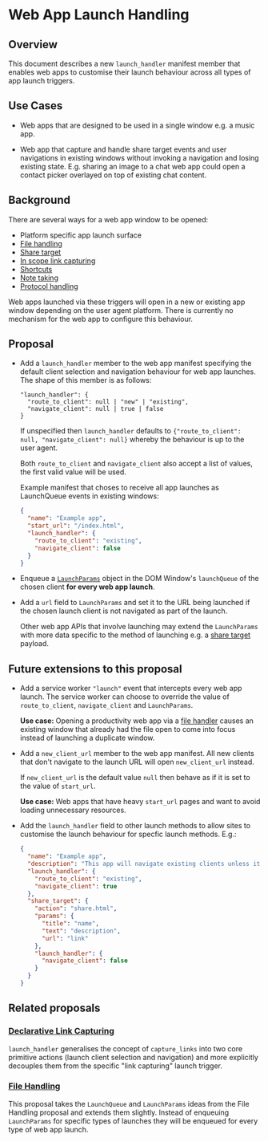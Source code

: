 # Web App Launch Handling

## Overview

This document describes a new `launch_handler` manifest member that enables
web apps to customise their launch behaviour across all types of app launch
triggers.


## Use Cases

- Web apps that are designed to be used in a single window e.g. a music app.

- Web app that capture and handle share target events and user navigations
  in existing windows without invoking a navigation and losing existing state.
  E.g. sharing an image to a chat web app could open a contact picker overlayed
  on top of existing chat content.


## Background

There are several ways for a web app window to be opened:
- Platform specific app launch surface
- [File handling](https://github.com/WICG/file-handling/blob/main/explainer.md)
- [Share target](https://w3c.github.io/web-share-target/)
- [In scope link capturing](https://github.com/WICG/sw-launch/blob/master/declarative_link_capturing.md)
- [Shortcuts](https://www.w3.org/TR/appmanifest/#dfn-shortcuts)
- [Note taking](https://wicg.github.io/manifest-incubations/index.html#note_taking-member)
- [Protocol handling](https://github.com/MicrosoftEdge/MSEdgeExplainers/blob/main/URLProtocolHandler/explainer.md)

Web apps launched via these triggers will open in a new or existing app window
depending on the user agent platform. There is currently no mechanism for the
web app to configure this behaviour.


## Proposal

- Add a `launch_handler` member to the web app manifest specifying the default
  client selection and navigation behaviour for web app launches.
  The shape of this member is as follows:
  ```
  "launch_handler": {
    "route_to_client": null | "new" | "existing",
    "navigate_client": null | true | false
  }
  ```

  If unspecified then `launch_handler` defaults to
  `{"route_to_client": null, "navigate_client": null}` whereby the behaviour
  is up to the user agent.

  Both `route_to_client` and `navigate_client` also accept a list of values, the
  first valid value will be used.

  Example manifest that choses to receive all app launches as LaunchQueue events
  in existing windows:
  ```json
  {
    "name": "Example app",
    "start_url": "/index.html",
    "launch_handler": {
      "route_to_client": "existing",
      "navigate_client": false
    }
  }
  ```

- Enqueue a [`LaunchParams`](
  https://github.com/WICG/file-handling/blob/main/explainer.md#launch)
  object in the DOM Window's `launchQueue` of the chosen client **for every web
  app launch**.

- Add a `url` field to `LaunchParams` and set it to the URL being launched if
  the chosen launch client is not navigated as part of the launch.

  Other web app APIs that involve launching may extend the `LaunchParams` with
  more data specific to the method of launching e.g. a [share target](
  https://w3c.github.io/web-share-target/) payload.


## Future extensions to this proposal

- Add a service worker `"launch"` event that intercepts every web app launch.
  The service worker can choose to override the value of `route_to_client`,
  `navigate_client` and `LaunchParams`.

  **Use case:** Opening a productivity web app via a
  [file handler](https://github.com/WICG/file-handling/blob/main/explainer.md)
  causes an existing window that already had the file open to come into focus
  instead of launching a duplicate window.

- Add a `new_client_url` member to the web app manifest. All new clients that
  don't navigate to the launch URL will open `new_client_url` instead.

  If `new_client_url` is the default value `null` then behave as if it is set to
  the value of `start_url`.

  **Use case:** Web apps that have heavy `start_url` pages and want to avoid
  loading unnecessary resources.

- Add the `launch_handler` field to other launch methods to allow sites to
  customise the launch behaviour for specfic launch methods. E.g.:
  ```json
  {
    "name": "Example app",
    "description": "This app will navigate existing clients unless it was launched via the share target API.",
    "launch_handler": {
      "route_to_client": "existing",
      "navigate_client": true
    },
    "share_target": {
      "action": "share.html",
      "params": {
        "title": "name",
        "text": "description",
        "url": "link"
      },
      "launch_handler": {
        "navigate_client": false
      }
    }
  }
  ```


## Related proposals


### [Declarative Link Capturing](https://github.com/WICG/sw-launch/blob/main/declarative_link_capturing.md)

`launch_handler` generalises the concept of `capture_links` into two core
primitive actions (launch client selection and navigation) and more explicitly
decouples them from the specific "link capturing" launch trigger.


### [File Handling](https://github.com/WICG/file-handling/blob/main/explainer.md)

This proposal takes the `LaunchQueue` and `LaunchParams` ideas from the File
Handling proposal and extends them slightly. Instead of enqueuing `LaunchParams`
for specific types of launches they will be enqueued for every type of web app
launch.